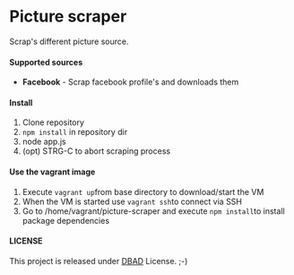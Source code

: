 Picture scraper
================

Scrap's different picture source.

#### Supported sources

* **Facebook** - Scrap facebook profile's and downloads them

#### Install

1. Clone repository
2. `npm install` in repository dir
3. node app.js
4. (opt) STRG-C to abort scraping process

#### Use the vagrant image

1. Execute `vagrant up`from base directory to download/start the VM
2. When the VM is started use `vagrant ssh`to connect via SSH
3. Go to /home/vagrant/picture-scraper and execute `npm install`to install package dependencies

#### LICENSE

This project is released under [DBAD](https://github.com/philsturgeon/dbad) License. ;-)